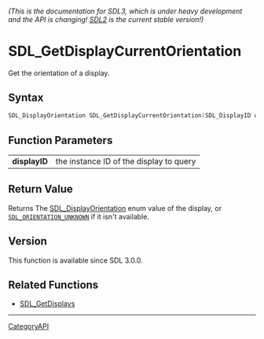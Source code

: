 ###### (This is the documentation for SDL3, which is under heavy development and the API is changing! [SDL2](https://wiki.libsdl.org/SDL2/) is the current stable version!)
# SDL_GetDisplayCurrentOrientation

Get the orientation of a display.

## Syntax

```c
SDL_DisplayOrientation SDL_GetDisplayCurrentOrientation(SDL_DisplayID displayID);

```

## Function Parameters

|                   |                                         |
| ----------------- | --------------------------------------- |
| **displayID**     | the instance ID of the display to query |

## Return Value

Returns The [SDL_DisplayOrientation](SDL_DisplayOrientation.md) enum value of
the display, or [`SDL_ORIENTATION_UNKNOWN`](SDL_ORIENTATION_UNKNOWN) if it
isn't available.

## Version

This function is available since SDL 3.0.0.

## Related Functions

* [SDL_GetDisplays](SDL_GetDisplays.md)

----
[CategoryAPI](CategoryAPI.md)
